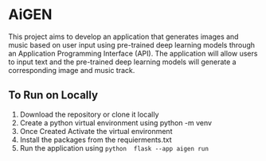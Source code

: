 # AiGEN
 This project aims to develop an application that generates images and music based on user input using pre-trained deep learning models through an Application Programming Interface (API). The application will allow users to input text and the pre-trained deep learning models will generate a corresponding image and music track. 
## To Run on Locally
1. Download the repository or clone it locally
2. Create a python virtual environment using python -m venv
3. Once Created Activate the virtual environment
4. Install the packages from the requierments.txt
5. Run the application using ```python 
flask --app aigen run```
